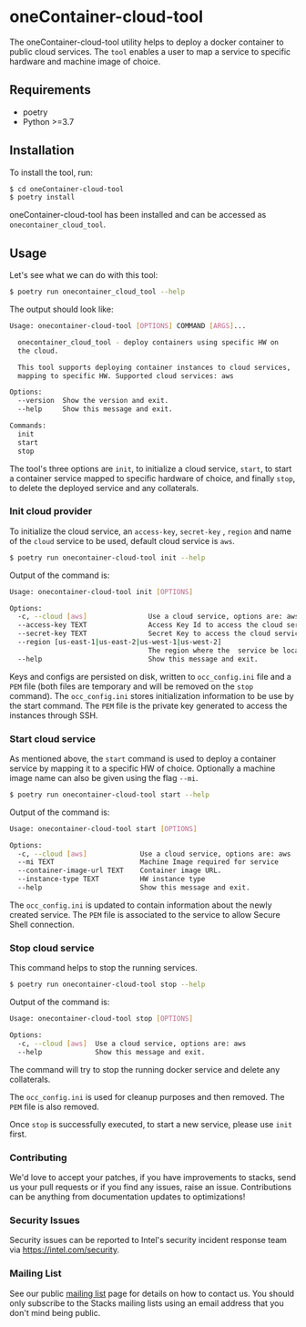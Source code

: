 # oneContainer-cloud-tool
The oneContainer-cloud-tool utility helps to deploy a docker container to public cloud services. The `tool` enables a user
to map a service to specific hardware and machine image of choice.

## Requirements

- poetry
- Python >=3.7

## Installation

To install the tool, run:

```bash
$ cd oneContainer-cloud-tool
$ poetry install
```

oneContainer-cloud-tool has been installed and can be accessed as `onecontainer_cloud_tool`.

## Usage

Let's see what we can do with this tool:

```bash
$ poetry run onecontainer_cloud_tool --help
```

The output should look like:

```bash
Usage: onecontainer-cloud-tool [OPTIONS] COMMAND [ARGS]...

  onecontainer_cloud_tool - deploy containers using specific HW on
  the cloud.

  This tool supports deploying container instances to cloud services,
  mapping to specific HW. Supported cloud services: aws

Options:
  --version  Show the version and exit.
  --help     Show this message and exit.

Commands:
  init
  start
  stop
```

The tool's three options are `init`, to initialize a cloud service, `start`, to start a container service mapped to specific hardware of choice, and finally `stop`, to delete the deployed service and any collaterals.

### Init cloud provider

To initialize the cloud service, an `access-key`, `secret-key` , `region` and name of the `cloud` service to be used, default cloud service is `aws`.

```bash
$ poetry run onecontainer-cloud-tool init --help
```

Output of the command is:

```bash
Usage: onecontainer-cloud-tool init [OPTIONS]

Options:
  -c, --cloud [aws]               Use a cloud service, options are: aws
  --access-key TEXT               Access Key Id to access the cloud service
  --secret-key TEXT               Secret Key to access the cloud service
  --region [us-east-1|us-east-2|us-west-1|us-west-2]
                                  The region where the  service be located
  --help                          Show this message and exit.
```

Keys and configs are persisted on disk, written to `occ_config.ini` file and a `PEM` file (both files are temporary and will be removed on the `stop` command).
The `occ_config.ini` stores initialization information to be use by the start command.
The `PEM` file is the private key generated to access the instances through SSH.

### Start cloud service

As mentioned above, the `start` command is used to deploy a container service by mapping it to a specific HW of choice. Optionally a machine image name can also be given using the flag `--mi`.

```bash
$ poetry run onecontainer-cloud-tool start --help
```

Output of the command is:

```bash
Usage: onecontainer-cloud-tool start [OPTIONS]

Options:
  -c, --cloud [aws]             Use a cloud service, options are: aws
  --mi TEXT                     Machine Image required for service
  --container-image-url TEXT    Container image URL.
  --instance-type TEXT          HW instance type
  --help                        Show this message and exit.
```

The `occ_config.ini` is updated to contain information about the newly created service.
The `PEM` file is associated to the service to allow Secure Shell connection.

### Stop cloud service

This command helps to stop the running services.

```bash
$ poetry run onecontainer-cloud-tool stop --help
```

Output of the command is:

```bash
Usage: onecontainer-cloud-tool stop [OPTIONS]

Options:
  -c, --cloud [aws]  Use a cloud service, options are: aws
  --help             Show this message and exit.
```
The command will try to stop the running docker service and delete any collaterals.

The `occ_config.ini` is used for cleanup purposes and then removed. 
The `PEM` file is also removed.

Once `stop` is successfully executed, to start a new service, please use `init` first.

### Contributing

We'd love to accept your patches, if you have improvements to stacks, send us your pull requests or if you find any issues, raise an issue. Contributions can be anything from documentation updates to optimizations!

### Security Issues

Security issues can be reported to Intel's security incident response team via https://intel.com/security.

### Mailing List

See our public [mailing list](https://lists.01.org/mailman/listinfo/stacks) page for details on how to contact us. You should only subscribe to the Stacks mailing lists using an email address that you don't mind being public.

